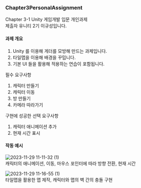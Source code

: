 ### Chapter3PersonalAssignment

Chapter 3-1 Unity 게임개발 입문 개인과제  
제출자 유니티 2기 이규성입니다.

#### 과제 개요

1. Unity 를 이용해 게더를 모방해 만드는 과제입니다.
2. 타일맵을 이용해 배경을 꾸밉니다.
3. 기본 UI 들을 활용해 적용하는 연습이 포함됩니다.

필수 요구사항  
1. 캐릭터 만들기
2. 캐릭터 이동
3. 방 만들기
4. 카메라 따라가기

구현에 성공한 선택 요구사항
1. 캐릭터 애니메이션 추가
2. 현재 시간 표시


#### 작동 예시
![2023-11-29 11-11-32 (1)](https://github.com/ssungyeee/Chapter3PersonalAssignment/assets/149459020/cf6724cb-948b-4ef0-8de5-8af0c8ca513a)  
캐릭터의 애니메이션, 이동, 마우스 포인터에 따라 방향 전환, 현재 시간

![2023-11-29 11-16-55 (1)](https://github.com/ssungyeee/Chapter3PersonalAssignment/assets/149459020/9473fcff-40de-4fc9-a7d4-25427075be75)  
타일맵을 활용한 맵 제작, 캐릭터와 맵의 벽 간의 충돌 구현
